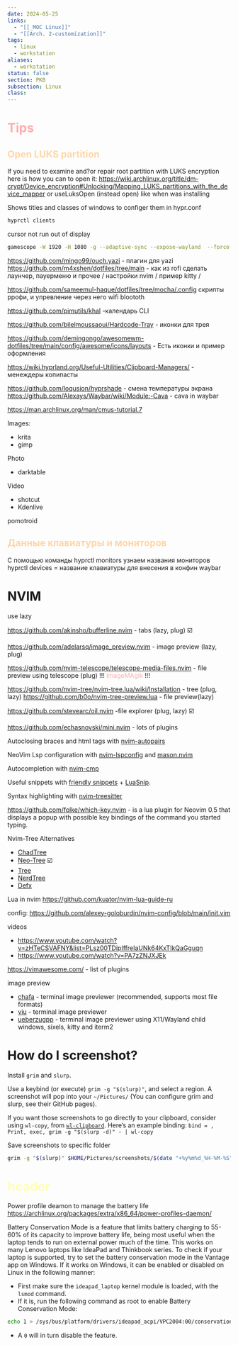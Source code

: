 ```yaml
---
date: 2024-05-25
links:
  - "[[_MOC Linux]]"
  - "[[Arch. 2-customization]]"
tags:
  - linux
  - workstation
aliases:
  - workstation
status: false
section: PKB
subsection: Linux
class:
---
```

# <span style="color:#ffadad">Tips</span>
## <span style="color:#ffd6a5">Open LUKS partition</span>
If you need to examine and?or repair root partition with LUKS encryption here is how you can to open it: https://wiki.archlinux.org/title/dm-crypt/Device_encryption#Unlocking/Mapping_LUKS_partitions_with_the_device_mapper or useLuksOpen (instead open) like when was installing


Shows titles and classes of windows to configer them in hypr.conf
```bash
hyprctl clients
```


cursor not run out of display
```bash
gamescope -W 1920 -H 1080 -g --adaptive-sync --expose-wayland  --force-grab-cursor --rt -f -- %command% 
```


https://github.com/mingo99/ouch.yazi - плагин для yazi
https://github.com/m4xshen/dotfiles/tree/main - как из rofi сделать лаунчер, пауерменю и прочее / настройки nvim / пример kitty /

https://github.com/sameemul-haque/dotfiles/tree/mocha/.config скрипты ррофи, и упревление через него wifi bloototh

https://github.com/pimutils/khal -календарь CLI

https://github.com/bilelmoussaoui/Hardcode-Tray - иконки для трея

https://github.com/demingongo/awesomewm-dotfiles/tree/main/config/awesome/icons/layouts - Есть иконки и пример оформления

https://wiki.hyprland.org/Useful-Utilities/Clipboard-Managers/ - менеждеры копипасты

https://github.com/loqusion/hyprshade - смена температуры экрана
https://github.com/Alexays/Waybar/wiki/Module:-Cava - cava in waybar

https://man.archlinux.org/man/cmus-tutorial.7

Images:
- krita
- gimp

Photo
- darktable

Video
- shotcut
- Kdenlive

pomotroid


## <span style="color:#ffd6a5">Данные клавиатуры и мониторов</span>
С помощью команды hyprctl monitors узнаем названия мониторов
hyprctl devices = название клавиатуры для внесения в конфин waybar



# NVIM

use lazy

https://github.com/akinsho/bufferline.nvim - tabs (lazy, plug) ☑️

https://github.com/adelarsq/image_preview.nvim - image preview (lazy, plug)

https://github.com/nvim-telescope/telescope-media-files.nvim - file preview using telescope (plug) !!!<span style="color:#ffadad"> ImageMAgik</span> !!!

https://github.com/nvim-tree/nvim-tree.lua/wiki/Installation - tree (plug, lazy)
https://github.com/b0o/nvim-tree-preview.lua - file preview(lazy)

https://github.com/stevearc/oil.nvim -file explorer (plug, lazy) ☑️

https://github.com/echasnovski/mini.nvim - lots of plugins

Autoclosing braces and html tags with [nvim-autopairs](https://github.com/windwp/nvim-autopairs)

NeoVim Lsp configuration with [nvim-lspconfig](https://github.com/neovim/nvim-lspconfig) and [mason.nvim](https://github.com/williamboman/mason.nvim)

Autocompletion with [nvim-cmp](https://github.com/hrsh7th/nvim-cmp)

Useful snippets with [friendly snippets](https://github.com/rafamadriz/friendly-snippets) + [LuaSnip](https://github.com/L3MON4D3/LuaSnip).

Syntax highlighting with [nvim-treesitter](https://github.com/nvim-treesitter/nvim-treesitter)

https://github.com/folke/which-key.nvim - is a lua plugin for Neovim 0.5 that displays a popup with possible key bindings of the command you started typing.




Nvim-Tree Alternatives

- [ChadTree](https://github.com/ms-jpq/chadtree)
- [Neo-Tree](https://github.com/nvim-neo-tree/neo-tree.nvim) ☑️
- [Tree](https://github.com/zgpio/tree.nvim)
- [NerdTree](https://github.com/preservim/nerdtree)
- [Defx](https://github.com/Shougo/defx.nvim)

Lua in nvim
https://github.com/kuator/nvim-lua-guide-ru

config: https://github.com/alexey-goloburdin/nvim-config/blob/main/init.vim

videos
- https://www.youtube.com/watch?v=zHTeCSVAFNY&list=PLsz00TDipIffreIaUNk64KxTIkQaGguqn
- https://www.youtube.com/watch?v=PA7zZNJXJEk

https://vimawesome.com/ - list of plugins

image preview
- [chafa](https://github.com/hpjansson/chafa) - terminal image previewer (recommended, supports most file formats)
- [viu](https://github.com/atanunq/viu) - terminal image previewer
- [ueberzugpp](https://github.com/jstkdng/ueberzugpp) - terminal image previewer using X11/Wayland child windows, sixels, kitty and iterm2

# How do I screenshot?[](https://wiki.hyprland.org/FAQ/#how-do-i-screenshot)

Install `grim` and `slurp`.

Use a keybind (or execute) `grim -g "$(slurp)"`, and select a region. A screenshot will pop into your `~/Pictures/` (You can configure grim and slurp, see their GitHub pages).

If you want those screenshots to go directly to your clipboard, consider using `wl-copy`, from [`wl-clipboard`](https://github.com/bugaevc/wl-clipboard). Here’s an example binding: `bind = , Print, exec, grim -g "$(slurp -d)" - | wl-copy`

Save screenshots to specific folder
```bash
grim -g "$(slurp)" $HOME/Pictures/screenshots/$(date "+%y%m%d_%H-%M-%S").png
```

# <span style="color:#fdffb6">header</span>
Power profile deamon to manage the battery life
https://archlinux.org/packages/extra/x86_64/power-profiles-daemon/

Battery Conservation Mode is a feature that limits battery charging to 55-60% of its capacity to improve battery life, being most useful when the laptop tends to run on external power much of the time. This works on many Lenovo laptops like IdeaPad and Thinkbook series. To check if your laptop is supported, try to set the battery conservation mode in the Vantage app on Windows. If it works on Windows, it can be enabled or disabled on Linux in the following manner:

- First make sure the `ideapad_laptop` kernel module is loaded, with the `lsmod` command.
- If it is, run the following command as root to enable Battery Conservation Mode:
```bash
echo 1 > /sys/bus/platform/drivers/ideapad_acpi/VPC2004:00/conservation_mode
```

- A `0` will in turn disable the feature.